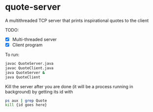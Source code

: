 # quote-server
A multithreaded TCP server that prints inspirational quotes to the client

TODO: 
- [x] Multi-threaded server
- [x] Client program

To run:

```Bash
javac QuoteServer.java
javac QuoteClient.java
java QuoteServer &
java QuoteClient
```

Kill the server after you are done (it will be a process running in background) by getting its id with

```Bash
ps aux | grep Quote
kill {id goes here}
```
